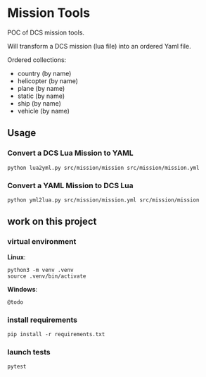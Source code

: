 # Mission Tools

POC of DCS mission tools.

Will transform a DCS mission (lua file) into an ordered Yaml file.

Ordered collections:
- country (by name)
- helicopter (by name)
- plane (by name)
- static (by name)
- ship (by name)
- vehicle (by name)

## Usage

### Convert a DCS Lua Mission to YAML

```shell
python lua2yml.py src/mission/mission src/mission/mission.yml
```

### Convert a YAML Mission to DCS Lua

```shell
python yml2lua.py src/mission/mission.yml src/mission/mission
```

## work on this project

### virtual environment

**Linux**:

```shell
python3 -m venv .venv
source .venv/bin/activate
```

**Windows**:

```shell
@todo
```

### install requirements

```shell
pip install -r requirements.txt
```

### launch tests

```shell
pytest
```
